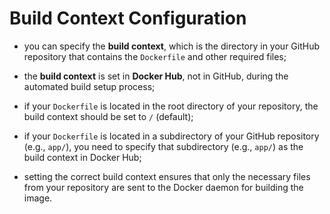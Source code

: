 # Build Context Configuration

- you can specify the **build context**, which is the directory in your GitHub repository that contains the `Dockerfile` and other required files;
- the **build context** is set in **Docker Hub**, not in GitHub, during the automated build setup process;
- if your `Dockerfile` is located in the root directory of your repository, the build context should be set to `/` (default);


- if your `Dockerfile` is located in a subdirectory of your GitHub repository (e.g., `app/`), you need to specify that subdirectory (e.g., `app/`) as the build context in Docker Hub;
- setting the correct build context ensures that only the necessary files from your repository are sent to the Docker daemon for building the image.  
